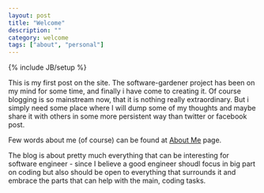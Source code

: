 ```yaml
---
layout: post
title: "Welcome"
description: ""
category: welcome
tags: ["about", "personal"]
---
```

{% include JB/setup %}


This is my first post on the site. The software-gardener project has been on my mind for some time, and finally
i have come to creating it. Of course blogging is so mainstream now, that it is nothing really extraordinary.
But i simply need some place where I will dump some of my thoughts and maybe share it with others in some more
persistent way than twitter or facebook post.

Few words about me (of course) can be found at [About Me]({{BASE_PATH}}/about_me.html) page.

The blog is about pretty much everything that can be interesting for software engineer - since I believe a good 
engineer shoudl focus in big part on coding but also should be open to everything that surrounds it and embrace the 
parts that can help with the main, coding tasks.
